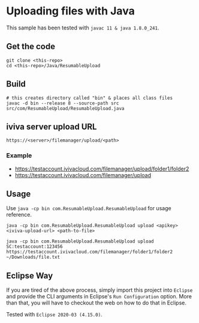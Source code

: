 # Uploading files with Java

This sample has been tested with `javac 11 & java 1.8.0_241`.

## Get the code

```text
git clone <this-repo>
cd <this-repo>/Java/ResumableUpload
```

## Build

```text
# this creates directory called "bin" & places all class files
javac -d bin --release 8 --source-path src src/com/ResumableUpload/ResumableUpload.java
```

## iviva server upload URL

``` text
https://<server>/filemanager/upload/<path>
```

### Example

* <https://testaccount.ivivacloud.com/filemanager/upload/folder1/folder2>
* <https://testaccount.ivivacloud.com/filemanager/upload>

## Usage

Use `java -cp bin com.ResumableUpload.ResumableUpload` for usage reference.

```text
java -cp bin com.ResumableUpload.ResumableUpload upload <apikey> <iviva-upload-url> <path-to-file>

java -cp bin com.ResumableUpload.ResumableUpload upload SC:testaccount:123456 https://testaccount.ivivacloud.com/filemanager/folder1/folder2 ~/Downloads/file.txt
```

## Eclipse Way

If you are tired of the above process, simply import this project into `Eclipse` and provide the CLI arguments in Eclipse's `Run Configuration` option. More than that, you will have to checkout the web on how to do that in Eclipse.

Tested with `Eclipse 2020-03 (4.15.0)`.

